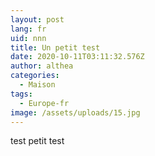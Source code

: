 ```yaml
---
layout: post
lang: fr
uid: nnn
title: Un petit test
date: 2020-10-11T03:11:32.576Z
author: althea
categories:
  - Maison
tags:
  - Europe-fr
image: /assets/uploads/15.jpg
---
```

test petit test